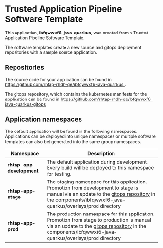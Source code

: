 # Trusted Application Pipeline Software Template

This application, **ibfqwwxf6-java-quarkus**, was created from a Trusted Application Pipeline Software Template.

The software templates create a new source and gitops deployment repositories with a sample source application. 

## Repositories

The source code for your application can be found in [https://github.com/rhtap-rhdh-qe/ibfqwwxf6-java-quarkus ](https://github.com/rhtap-rhdh-qe/ibfqwwxf6-java-quarkus ).
 
The gitops repository, which contains the kubernetes manifests for the application can be found in 
[https://github.com/rhtap-rhdh-qe/ibfqwwxf6-java-quarkus-gitops ](https://github.com/rhtap-rhdh-qe/ibfqwwxf6-java-quarkus-gitops ) 

## Application namespaces 

The default application will be found in the following namespaces. Applications can be deployed into unique namespaces or multiple software templates can also bet generated into the same group namespaces.  

|  Namespace   |  Description   |  
| -------- | -------- |   
| **rhtap-app-development** | The default application during development. Every build will be deployed to this namespace for testing. | 
| **rhtap-app-stage** | The staging namespace for this application. Promotion from development to stage is manual via an update to the [gitops repository](https://github.com/rhtap-rhdh-qe/ibfqwwxf6-java-quarkus-gitops ) in the components/ibfqwwxf6-java-quarkus/overlays/prod directory |  
| **rhtap-app-prod** | The production namespace for this application. Promotion from stage to production is manual via an update to the [gitops repository](https://github.com/rhtap-rhdh-qe/ibfqwwxf6-java-quarkus-gitops ) in the components/ibfqwwxf6-java-quarkus/overlays/prod directory | 